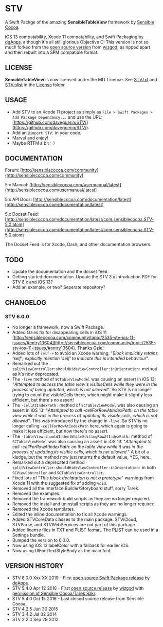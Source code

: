 # STV
A Swift Packge of the amazing **SensibleTableView** framework by [Sensible Cocoa](http://sensiblecocoa.com/).

iOS 13 compatability, Xcode 11 compatability, and Swift Packaging by [dgApps](http://dgapps.ie/), although it's all still glorious Objective C! This version is not so much forked from the [open source version](https://github.com/wizgod/STV) from [wizgod](https://github.com/wizgod), as ripped apart and then rebuilt into a SPM compatible format.

## LICENSE
**SensibleTableView** is now licensed under the MIT License. See [STV.txt](./License/STV.txt) and [STV.plist](./License/STV.plist) in the [License](./License/) folder.

## USAGE
* Add STV to an Xcode 11 project as simply as `File > Swift Packages >  Add Package Dependancy...` and use the URL: [https://github.com/daveguerin/STV/](https://github.com/daveguerin/STV/).
* Add an `@import STV;` in your code.
* Marvel and enjoy! 
* Maybe RTFM a bit :-)
 

## DOCUMENTATION
Forum: [http://sensiblecocoa.com/community](http://sensiblecocoa.com/community)

5.x Manual: [http://sensiblecocoa.com/usermanual/latest](http://sensiblecocoa.com/usermanual/latest)

5.x API Docs: [http://sensiblecocoa.com/documentation/latest](http://sensiblecocoa.com/documentation/latest)

5.x Docset Feed: [http://sensiblecocoa.com/documentation/latest/com.sensiblecocoa.STV-5.0.atom](http://sensiblecocoa.com/documentation/latest/com.sensiblecocoa.STV-5.0.atom)  

The Docset Feed is for Xcode, Dash, and other documentation browsers.

## TODO
* Update the documentation and the docset feed.
* Getting started documentation. Update the STV 3.x Introduction PDF for STV 6.x and iOS 13?
* Add an example, or two? Seperate repository?

## CHANGELOG

### STV 6.0.0
* No longer a framework, now a Swift Package.
* Added Ozies fix for disappearing cells in iOS 11 [http://sensiblecocoa.com/community/topic/2535-stv-ios-11-issues/#entry13604](http://sensiblecocoa.com/community/topic/2535-stv-ios-11-issues/#entry13604). Thanks Ozie!
* Added lots of `self->` to avoid an Xcode warning: "_Block implicitly retains 'self'; explicitly mention 'self' to indicate this is intended behaviour_".
* Remarked out the `-splitViewController:shouldHideViewController:inOrientation:` method as it's now deprecated.
* The `-live` method of `SCTableViewModel` was causing an assert in iOS 13: "_Attempted to access the table view's visibleCells while they were in the process of being updated, which is not allowed_". So STV is no longer trying to count the visibleCells there, which might make it slightly less efficient, but there's no assert!
* The `-cellAtIndexPath:` method of `SCTableViewModel` was also causing an assert in iOS 13: "_Attempted to call -cellForRowAtIndexPath: on the table view while it was in the process of updating its visible cells, which is not allowed_". This was introduced by the change in `-live`. So STV is no longer calling `-cellForRowAtIndexPath` here, which again is going to make it less efficient, but now there's no assert.
* The `-tableView:shouldIndentWhileEditingRowAtIndexPath:` method of  `SCTableViewModel` was also causing an assert in iOS 13: "_Attempted to call -cellForRowAtIndexPath: on the table view while it was in the process of updating its visible cells, which is not allowed._" A bit of a kludge, but the method now just returns the default value, YES, here.
* Remarked out a deprecated method `-splitViewController:shouldHideViewController:inOrientation:` in both `SCViewController` and `SCTableViewController`.
* Fixed lots of "_This block declaration is not a prototype_" warnings from Xcode 11 with the suggested fix of adding `void`.
* Removed all the Interface Builder/Storyboard stuff, sorry Tarek.
* Removed the examples.
* Removed the framework build scripts as they are no longer required.
* Removed the install and uninstall scripts as they are no longer required.
* Removed the Xcode templates.
* Edited the inline documentation to fix all Xcode warnings.
* Added STVCoreData classes to the main package. STViCloud, STVParse, and STVWebServices are not part of this package.
* Added license files in TXT and PLIST format. The PLIST can be used in a Settings bundle.
* Bumped the version to 6.0.0.
* Now using iOS 13 labelColor with a fallback for earlier iOS.
* Now using UIFontTextStyleBody as the main font.


## VERSION HISTORY
* STV 6.0.0 Xxx XX 2019 - First [open source Swift Package release](https://github.com/daveguerin/STV) by [dgApps](http://dgapps.ie/).  
* STV 5.4.0 Apr 12 2018 - First [open source release](https://github.com/wizgod/STV) by [wizgod](https://github.com/wizgod) with [permission of Sensible Cocoa/Tarek Sakr](http://sensiblecocoa.com/community/topic/2534-stv-on-github/#entry13576).  
* STV 5.4.0 Oct 15 2016 - Last closed source release from Sensible Cocoa.  
* STV 4.2.5 Jun 30 2015  
* STV 3.4.2 Jul 02 2014  
* STV 2.2.0 Sep 29 2012
